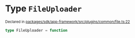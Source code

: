 # Type `FileUploader`
<sub>Declared in [packages/sdk/app-framework/src/plugins/common/file.ts:22](https://github.com/dxos/dxos/blob/88f322397/packages/sdk/app-framework/src/plugins/common/file.ts#L22)</sub>




```ts
type FileUploader = function
```
